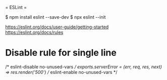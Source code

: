 = ESLint =

$ npm install eslint --save-dev
$ npx eslint --init



https://eslint.org/docs/user-guide/getting-started
https://eslint.org/docs/rules

# Disable rule for single line
/* eslint-disable no-unused-vars */
exports.serverError = (err, req, res, next) => res.render('500')
/* eslint-enable no-unused-vars */
